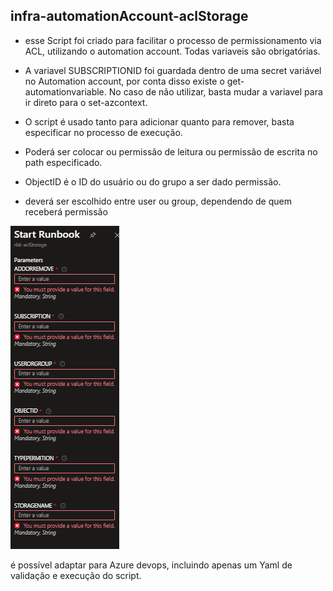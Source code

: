 ## infra-automationAccount-aclStorage
- esse Script foi criado para facilitar o processo de permissionamento via ACL, utilizando o automation account. Todas variaveis são obrigatórias.

- A variavel SUBSCRIPTIONID foi guardada dentro de uma secret variável no Automation account, por conta disso existe o get-automationvariable. No caso de não utilizar, basta mudar a variavel para ir direto para o set-azcontext.

- O script é usado tanto para adicionar quanto para remover, basta especificar no processo de execução.

- Poderá ser colocar ou permissão de leitura ou permissão de escrita no path especificado.

- ObjectID é o ID do usuário ou do grupo a ser dado permissão.

- deverá ser escolhido entre user ou group, dependendo de quem receberá permissão

![Alt text](variaveisNecessarias.png)


é possível adaptar para Azure devops, incluindo apenas um Yaml de validação e execução do script.
